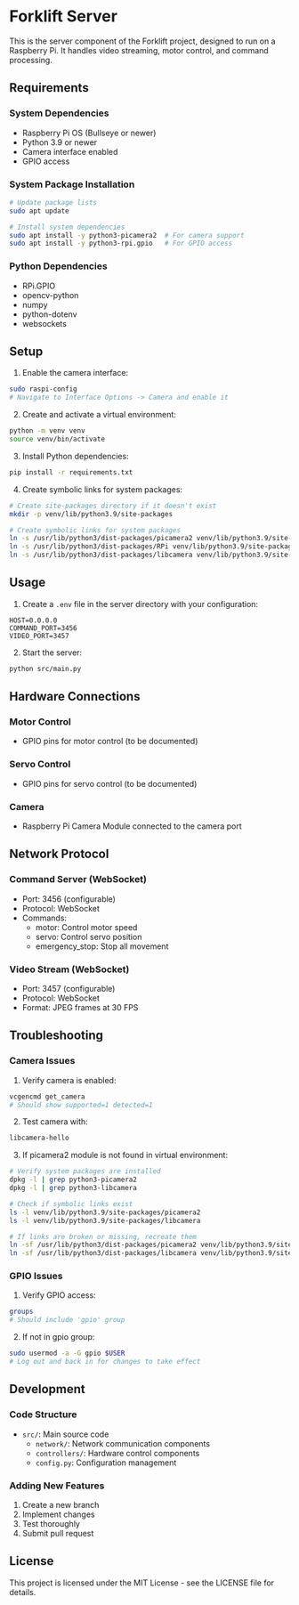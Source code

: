 # Forklift Server

This is the server component of the Forklift project, designed to run on a Raspberry Pi. It handles video streaming, motor control, and command processing.

## Requirements

### System Dependencies
- Raspberry Pi OS (Bullseye or newer)
- Python 3.9 or newer
- Camera interface enabled
- GPIO access

### System Package Installation
```bash
# Update package lists
sudo apt update

# Install system dependencies
sudo apt install -y python3-picamera2  # For camera support
sudo apt install -y python3-rpi.gpio   # For GPIO access
```

### Python Dependencies
- RPi.GPIO
- opencv-python
- numpy
- python-dotenv
- websockets

## Setup

1. Enable the camera interface:
```bash
sudo raspi-config
# Navigate to Interface Options -> Camera and enable it
```

2. Create and activate a virtual environment:
```bash
python -m venv venv
source venv/bin/activate
```

3. Install Python dependencies:
```bash
pip install -r requirements.txt
```

4. Create symbolic links for system packages:
```bash
# Create site-packages directory if it doesn't exist
mkdir -p venv/lib/python3.9/site-packages

# Create symbolic links for system packages
ln -s /usr/lib/python3/dist-packages/picamera2 venv/lib/python3.9/site-packages/
ln -s /usr/lib/python3/dist-packages/RPi venv/lib/python3.9/site-packages/
ln -s /usr/lib/python3/dist-packages/libcamera venv/lib/python3.9/site-packages/
```

## Usage

1. Create a `.env` file in the server directory with your configuration:
```env
HOST=0.0.0.0
COMMAND_PORT=3456
VIDEO_PORT=3457
```

2. Start the server:
```bash
python src/main.py
```

## Hardware Connections

### Motor Control
- GPIO pins for motor control (to be documented)

### Servo Control
- GPIO pins for servo control (to be documented)

### Camera
- Raspberry Pi Camera Module connected to the camera port

## Network Protocol

### Command Server (WebSocket)
- Port: 3456 (configurable)
- Protocol: WebSocket
- Commands:
  - motor: Control motor speed
  - servo: Control servo position
  - emergency_stop: Stop all movement

### Video Stream (WebSocket)
- Port: 3457 (configurable)
- Protocol: WebSocket
- Format: JPEG frames at 30 FPS

## Troubleshooting

### Camera Issues
1. Verify camera is enabled:
```bash
vcgencmd get_camera
# Should show supported=1 detected=1
```

2. Test camera with:
```bash
libcamera-hello
```

3. If picamera2 module is not found in virtual environment:
```bash
# Verify system packages are installed
dpkg -l | grep python3-picamera2
dpkg -l | grep python3-libcamera

# Check if symbolic links exist
ls -l venv/lib/python3.9/site-packages/picamera2
ls -l venv/lib/python3.9/site-packages/libcamera

# If links are broken or missing, recreate them
ln -sf /usr/lib/python3/dist-packages/picamera2 venv/lib/python3.9/site-packages/
ln -sf /usr/lib/python3/dist-packages/libcamera venv/lib/python3.9/site-packages/
```

### GPIO Issues
1. Verify GPIO access:
```bash
groups
# Should include 'gpio' group
```

2. If not in gpio group:
```bash
sudo usermod -a -G gpio $USER
# Log out and back in for changes to take effect
```

## Development

### Code Structure
- `src/`: Main source code
  - `network/`: Network communication components
  - `controllers/`: Hardware control components
  - `config.py`: Configuration management

### Adding New Features
1. Create a new branch
2. Implement changes
3. Test thoroughly
4. Submit pull request

## License

This project is licensed under the MIT License - see the LICENSE file for details. 